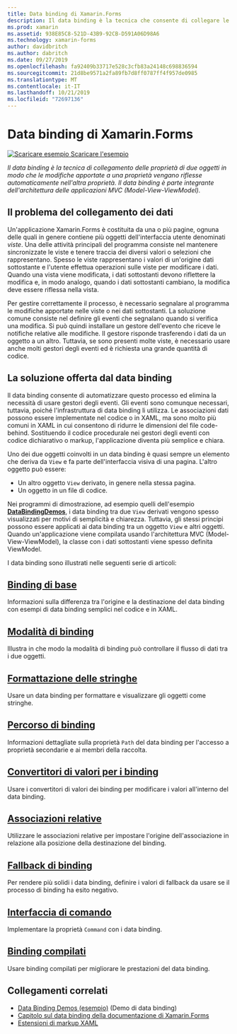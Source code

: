 ```yaml
---
title: Data binding di Xamarin.Forms
description: Il data binding è la tecnica che consente di collegare le proprietà di due oggetti in modo che le modifiche apportate a una proprietà vengano automaticamente riflesse nell'altra proprietà. Il data binding è parte integrante dell'architettura dell'applicazione Model-View-ViewModel (MVVM).
ms.prod: xamarin
ms.assetid: 938E85C8-521D-43B9-92CB-D591A06D98A6
ms.technology: xamarin-forms
author: davidbritch
ms.author: dabritch
ms.date: 09/27/2019
ms.openlocfilehash: fa92409b33717e528c3cfb83a24148c698836594
ms.sourcegitcommit: 21d8be9571a2fa89fb7d8ff0787ff4f957de0985
ms.translationtype: MT
ms.contentlocale: it-IT
ms.lasthandoff: 10/21/2019
ms.locfileid: "72697136"
---
```

# <a name="xamarinforms-data-binding"></a>Data binding di Xamarin.Forms

[![Scaricare esempio](~/media/shared/download.png) Scaricare l'esempio](https://docs.microsoft.com/samples/xamarin/xamarin-forms-samples/databindingdemos)

_Il data binding è la tecnica di collegamento delle proprietà di due oggetti in modo che le modifiche apportate a una proprietà vengano riflesse automaticamente nell'altra proprietà. Il data binding è parte integrante dell'architettura delle applicazioni MVC (Model-View-ViewModel)._

## <a name="the-data-linking-problem"></a>Il problema del collegamento dei dati

Un'applicazione Xamarin.Forms è costituita da una o più pagine, ognuna delle quali in genere contiene più oggetti dell'interfaccia utente denominati *viste*. Una delle attività principali del programma consiste nel mantenere sincronizzate le viste e tenere traccia dei diversi valori o selezioni che rappresentano. Spesso le viste rappresentano i valori di un'origine dati sottostante e l'utente effettua operazioni sulle viste per modificare i dati. Quando una vista viene modificata, i dati sottostanti devono riflettere la modifica e, in modo analogo, quando i dati sottostanti cambiano, la modifica deve essere riflessa nella vista.

Per gestire correttamente il processo, è necessario segnalare al programma le modifiche apportate nelle viste o nei dati sottostanti. La soluzione comune consiste nel definire gli eventi che segnalano quando si verifica una modifica. Si può quindi installare un gestore dell'evento che riceve le notifiche relative alle modifiche. Il gestore risponde trasferendo i dati da un oggetto a un altro. Tuttavia, se sono presenti molte viste, è necessario usare anche molti gestori degli eventi ed è richiesta una grande quantità di codice.

## <a name="the-data-binding-solution"></a>La soluzione offerta dal data binding

Il data binding consente di automatizzare questo processo ed elimina la necessità di usare gestori degli eventi. Gli eventi sono comunque necessari, tuttavia, poiché l'infrastruttura di data binding li utilizza. Le associazioni dati possono essere implementate nel codice o in XAML, ma sono molto più comuni in XAML in cui consentono di ridurre le dimensioni del file code-behind. Sostituendo il codice procedurale nei gestori degli eventi con codice dichiarativo o markup, l'applicazione diventa più semplice e chiara.

Uno dei due oggetti coinvolti in un data binding è quasi sempre un elemento che deriva da `View` e fa parte dell'interfaccia visiva di una pagina. L'altro oggetto può essere:

- Un altro oggetto `View` derivato, in genere nella stessa pagina.
- Un oggetto in un file di codice.

Nei programmi di dimostrazione, ad esempio quelli dell'esempio [**DataBindingDemos**](https://docs.microsoft.com/samples/xamarin/xamarin-forms-samples/databindingdemos), i data binding tra due `View` derivati vengono spesso visualizzati per motivi di semplicità e chiarezza. Tuttavia, gli stessi principi possono essere applicati ai data binding tra un oggetto `View` e altri oggetti. Quando un'applicazione viene compilata usando l'architettura MVC (Model-View-ViewModel), la classe con i dati sottostanti viene spesso definita ViewModel.

I data binding sono illustrati nelle seguenti serie di articoli:

## <a name="basic-bindingsbasic-bindingsmd"></a>[Binding di base](basic-bindings.md)

Informazioni sulla differenza tra l'origine e la destinazione del data binding con esempi di data binding semplici nel codice e in XAML.

## <a name="binding-modebinding-modemd"></a>[Modalità di binding](binding-mode.md)

Illustra in che modo la modalità di binding può controllare il flusso di dati tra i due oggetti.

## <a name="string-formattingstring-formattingmd"></a>[Formattazione delle stringhe](string-formatting.md)

Usare un data binding per formattare e visualizzare gli oggetti come stringhe.

## <a name="binding-pathbinding-pathmd"></a>[Percorso di binding](binding-path.md)

Informazioni dettagliate sulla proprietà `Path` del data binding per l'accesso a proprietà secondarie e ai membri della raccolta.

## <a name="binding-value-convertersconvertersmd"></a>[Convertitori di valori per i binding](converters.md)

Usare i convertitori di valori dei binding per modificare i valori all'interno del data binding.

## <a name="relative-bindingsrelative-bindingsmd"></a>[Associazioni relative](relative-bindings.md)

Utilizzare le associazioni relative per impostare l'origine dell'associazione in relazione alla posizione della destinazione del binding.

## <a name="binding-fallbacksbinding-fallbacksmd"></a>[Fallback di binding](binding-fallbacks.md)

Per rendere più solidi i data binding, definire i valori di fallback da usare se il processo di binding ha esito negativo.

## <a name="the-command-interfacecommandingmd"></a>[Interfaccia di comando](commanding.md)

Implementare la proprietà `Command` con i data binding.

## <a name="compiled-bindingscompiled-bindingsmd"></a>[Binding compilati](compiled-bindings.md)

Usare binding compilati per migliorare le prestazioni del data binding.

## <a name="related-links"></a>Collegamenti correlati

- [Data Binding Demos (esempio)](https://docs.microsoft.com/samples/xamarin/xamarin-forms-samples/databindingdemos) (Demo di data binding)
- [Capitolo sul data binding della documentazione di Xamarin.Forms](~/xamarin-forms/creating-mobile-apps-xamarin-forms/summaries/chapter16.md)
- [Estensioni di markup XAML](~/xamarin-forms/xaml/markup-extensions/index.md)
